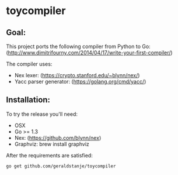 # toycompiler

## Goal:

This project ports the following compiler from Python to Go:
(http://www.dimitrifourny.com/2014/04/17/write-your-first-compiler/)

The compiler uses:

- Nex lexer: (https://crypto.stanford.edu/~blynn/nex/)
- Yacc parser generator: (https://golang.org/cmd/yacc/)

## Installation:

To try the release you'll need:

  * OSX
  * Go >= 1.3
  * Nex: (https://github.com/blynn/nex)
  * Graphviz: brew install graphviz

  After the requirements are satisfied:

    go get github.com/geraldstanje/toycompiler